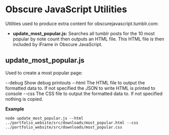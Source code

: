 Obscure JavaScript Utilities
============================

Utilities used to produce extra content for obscurejavascript.tumblr.com:

* **update_most_popular.js:** Searches all tumblr posts for the 10 most popular by note count then outputs an HTML file. This HTML file is then included by iFrame in Obscure JavaScript.

update_most_popular.js
----------------------
Used to create a most popular page:

--debug Show debug printouts
--html The HTML file to output the formatted data to. If not specified the JSON to write HTML is printed to console
--css The CSS file to output the formatted data to. If not specified nothing is copied.


**Example**

    node update_most_popular.js --html ../portfolio_website/src/downloads/most_popular.html --css ../portfolio_website/src/downloads/most_popular.css
